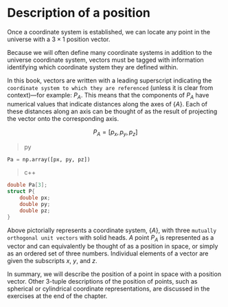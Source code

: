 &emsp;
# Description of a position
Once a coordinate system is established, we can locate any point in the universe with a $3 \times 1$ position vector. 

Because we will often define many coordinate systems in addition to the universe coordinate system, vectors must be tagged with information identifying which coordinate system they are defined within. 

In this book, vectors are written with a leading superscript indicating the `coordinate system to which they are referenced` (unless it is clear from context)—for example: $P_A$. This means that the components of $P_A$ have numerical values that indicate distances along the axes of $\{A\}$. Each of these distances along an axis can be thought of as the result of projecting the vector onto the corresponding axis.

$$P_A=[p_x, p_y, p_z]$$
>py
```py
Pa = np.array([px, py, pz])
```
>c++
```c++
double Pa[3];
struct P{
    double px;
    double py;
    double pz;
}
```
Above pictorially represents a coordinate system, $\{A\}$, with three `mutually orthogonal unit vectors` with solid heads. $A$ point $P_A$ is represented as a vector and can equivalently be thought of as a position in space, or simply as an ordered set of three numbers. Individual elements of a vector are given the subscripts $x$, $y$, and $z$.

In summary, we will describe the position of a point in space with a position vector. Other 3-tuple descriptions of the position of points, such as spherical or cylindrical
coordinate representations, are discussed in the exercises at the end of the chapter.
